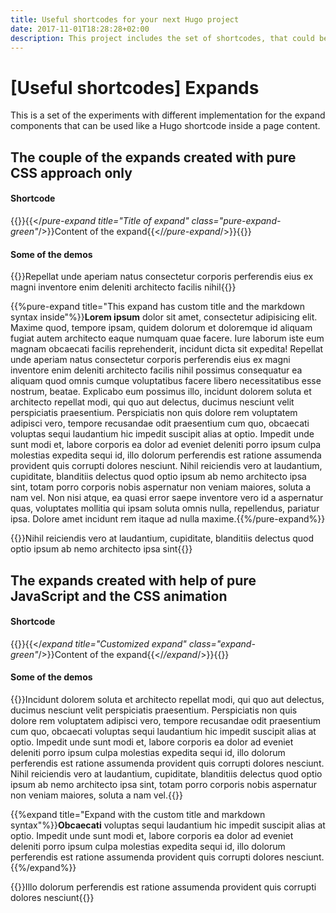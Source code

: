 ```yaml
---
title: Useful shortcodes for your next Hugo project
date: 2017-11-01T18:28:28+02:00
description: This project includes the set of shortcodes, that could be useful to creating content for website implemented with a Hugo as a static site generator.
---
```


# [Useful shortcodes] Expands
This is a set of the experiments with different implementation for the expand components that can be used like a Hugo shortcode inside a page content.

## The couple of the expands created with pure CSS approach only

#### Shortcode
{{<highlight html>}}{{</*pure-expand title="Title of expand" class="pure-expand-green"*/>}}Content of the expand{{</*/pure-expand*/>}}{{</highlight>}}

#### Some of the demos
{{<pure-expand>}}Repellat unde aperiam natus consectetur corporis perferendis eius ex magni inventore enim deleniti architecto facilis nihil{{</pure-expand>}}

{{%pure-expand title="This expand has custom title and the markdown syntax inside"%}}**Lorem ipsum** dolor sit amet, consectetur adipisicing elit. Maxime quod, tempore ipsam, quidem dolorum et doloremque id aliquam fugiat autem architecto eaque numquam quae facere. Iure laborum iste eum magnam obcaecati facilis reprehenderit, incidunt dicta sit expedita! Repellat unde aperiam natus consectetur corporis perferendis eius ex magni inventore enim deleniti architecto facilis nihil possimus consequatur ea aliquam quod omnis cumque voluptatibus facere libero necessitatibus esse nostrum, beatae. Explicabo eum possimus illo, incidunt dolorem soluta et architecto repellat modi, qui quo aut delectus, ducimus nesciunt velit perspiciatis praesentium. Perspiciatis non quis dolore rem voluptatem adipisci vero, tempore recusandae odit praesentium cum quo, obcaecati voluptas sequi laudantium hic impedit suscipit alias at optio. Impedit unde sunt modi et, labore corporis ea dolor ad eveniet deleniti porro ipsum culpa molestias expedita sequi id, illo dolorum perferendis est ratione assumenda provident quis corrupti dolores nesciunt. Nihil reiciendis vero at laudantium, cupiditate, blanditiis delectus quod optio ipsum ab nemo architecto ipsa sint, totam porro corporis nobis aspernatur non veniam maiores, soluta a nam vel. Non nisi atque, ea quasi error saepe inventore vero id a aspernatur quas, voluptates mollitia qui ipsam soluta omnis nulla, repellendus, pariatur ipsa. Dolore amet incidunt rem itaque ad nulla maxime.{{%/pure-expand%}}

{{<pure-expand title="Expand was customized by class" class="pure-expand-green">}}Nihil reiciendis vero at laudantium, cupiditate, blanditiis delectus quod optio ipsum ab nemo architecto ipsa sint{{</pure-expand>}}

## The expands created with help of pure JavaScript and the CSS animation

#### Shortcode
{{<highlight html>}}{{</*expand title="Customized expand" class="expand-green"*/>}}Content of the expand{{</*/expand*/>}}{{</highlight>}}

#### Some of the demos
{{<expand>}}Incidunt dolorem soluta et architecto repellat modi, qui quo aut delectus, ducimus nesciunt velit perspiciatis praesentium. Perspiciatis non quis dolore rem voluptatem adipisci vero, tempore recusandae odit praesentium cum quo, obcaecati voluptas sequi laudantium hic impedit suscipit alias at optio. Impedit unde sunt modi et, labore corporis ea dolor ad eveniet deleniti porro ipsum culpa molestias expedita sequi id, illo dolorum perferendis est ratione assumenda provident quis corrupti dolores nesciunt. Nihil reiciendis vero at laudantium, cupiditate, blanditiis delectus quod optio ipsum ab nemo architecto ipsa sint, totam porro corporis nobis aspernatur non veniam maiores, soluta a nam vel.{{</expand>}}

{{%expand title="Expand with the custom title and markdown syntax"%}}**Obcaecati** voluptas sequi laudantium hic impedit suscipit alias at optio. Impedit unde sunt modi et, labore corporis ea dolor ad eveniet deleniti porro ipsum culpa molestias expedita sequi id, illo dolorum perferendis est ratione assumenda provident quis corrupti dolores nesciunt.{{%/expand%}}

{{<expand title="Customized expand" class="expand-green">}}Illo dolorum perferendis est ratione assumenda provident quis corrupti dolores nesciunt{{</expand>}}
